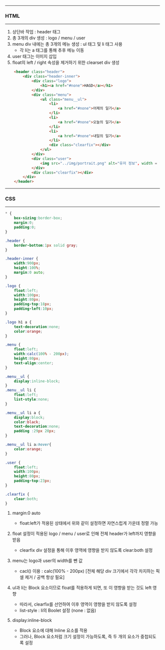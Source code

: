 -----
### HTML
-----
1. 상단바 작업 : header 태그
2. 총 3개의 div 생성 : logo / menu / user
3. menu div 내에는 총 3개의 메뉴 생성 : ul 태그 및 li 태그 사용
   - 각 li는 a 태그를 통해 추후 메뉴 이동
4. user 태그는 이미지 삽입
5. float의 left / right 속성을 제거하기 위한 clearset div 생성

```html
    <header class="header">
        <div class="header-inner">
            <div class="logo">
                <h1><a href="#none">HAGD</a></h1>
            </div>
            <div class="menu">
                <ul class="menu__ul">
                    <li>
                        <a href="#none">어제의 일기</a>
                    </li>
                    <li>
                        <a href="#none">오늘의 일기</a>
                    </li>
                    <li>
                        <a href="#none">내일의 일기</a>
                    </li>
                    <div class="clearfix"></div>
                </ul>
            </div>
            <div class="user">
                <img src="../img/portrait.png" alt="유저 정보", width = "32", height = "32">
            </div>
            <div class="clearfix"></div>
        </div>
    </header>
```

-----
### CSS
-----

```css
* {
    box-sizing:border-box;
    margin:0;
    padding:0;
}

.header {
    border-bottom:1px solid gray;
}

.header-inner {
    width:900px;
    height:100%;
    margin:0 auto;
}

.logo {
    float:left;
    width:100px;
    height:80px;
    padding-top:18px;
    padding-left:10px;
}

.logo h1 a {
    text-decoration:none;
    color:orange;
}

.menu {
    float:left;
    width:calc(100% - 200px);
    height:80px;
    text-align:center;
}

.menu__ul {
    display:inline-block;
}
.menu__ul li {
    float:left;
    list-style:none;
}

.menu__ul li a {
    display:block;
    color:black;
    text-decoration:none;
    padding :29px 20px;
}

.menu__ul li a:hover{
    color:orange;
}

.user {
    float:left;
    width:100px;
    height:80px;
    padding-top:23px;
}

.clearfix {
    clear:both;
}
```

1. margin:0 auto
   - float:left가 적용된 상태에서 위와 같이 설정하면 자연스럽게 가운데 정렬 가능

2. float 설정이 적용된 logo / menu / user로 인해 전체 header가 left까지 영향을 받음
   - clearfix div 설정을 통해 이후 영역에 영향을 받지 않도록 clear:both 설정

3. menu는 logo과 user의 width를 뺀 값
   - cacl() 이용 : calc(100% - 200px) [전체 해당 div 크기에서 각각 차지하는 픽셀 제거 / 공백 항상 필요]

4. ul과 li는 Block 요소이므로 float를 적용하게 되면, 또 이 영향을 받는 것도 left 영향
   - 따라서, clearfix를 선언하여 이후 영역이 영향을 받지 않도록 설정
   - list-style : li의 Boolet 설정 (none : 없음)

5. display:inline-block
   - Block 요소에 대해 Inline 요소를 적용
   - 그러나, Block 요소처럼 크기 설정이 가능하도록, 즉 두 개의 요소가 중첩되도록 설정

